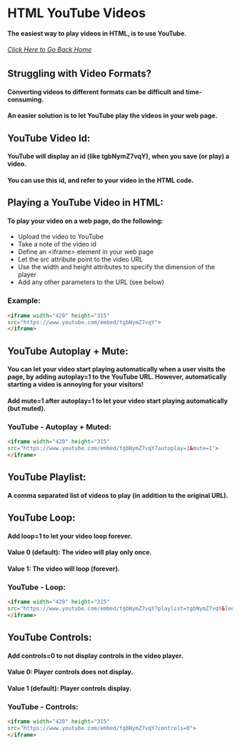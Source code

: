 # HTML YouTube Videos
#### The easiest way to play videos in HTML, is to use YouTube.
###### [Click Here to Go Back Home](https://github.com/rwn3x/1600-Final_Project/blob/main/README.md)

## Struggling with Video Formats?
#### Converting videos to different formats can be difficult and time-consuming.
#### An easier solution is to let YouTube play the videos in your web page.

## YouTube Video Id:
#### YouTube will display an id (like tgbNymZ7vqY), when you save (or play) a video.
#### You can use this id, and refer to your video in the HTML code.

## Playing a YouTube Video in HTML:
#### To play your video on a web page, do the following:
- Upload the video to YouTube
- Take a note of the video id
- Define an &lt;iframe&gt; element in your web page
- Let the src attribute point to the video URL
- Use the width and height attributes to specify the dimension of the player
- Add any other parameters to the URL (see below)

### Example:
```html
<iframe width="420" height="315"
src="https://www.youtube.com/embed/tgbNymZ7vqY">
</iframe>
```

## YouTube Autoplay + Mute:
#### You can let your video start playing automatically when a user visits the page, by adding autoplay=1 to the YouTube URL. However, automatically starting a video is annoying for your visitors!
#### Add mute=1 after autoplay=1 to let your video start playing automatically (but muted).

### YouTube - Autoplay + Muted:
```html
<iframe width="420" height="315"
src="https://www.youtube.com/embed/tgbNymZ7vqY?autoplay=1&mute=1">
</iframe>
```

## YouTube Playlist:
#### A comma separated list of videos to play (in addition to the original URL).

## YouTube Loop:
#### Add loop=1 to let your video loop forever.
#### Value 0 (default): The video will play only once.
#### Value 1: The video will loop (forever).

### YouTube - Loop:
```html
<iframe width="420" height="315"
src="https://www.youtube.com/embed/tgbNymZ7vqY?playlist=tgbNymZ7vqY&loop=1">
</iframe>
```

## YouTube Controls:
#### Add controls=0 to not display controls in the video player.
#### Value 0: Player controls does not display.
#### Value 1 (default): Player controls display.

### YouTube - Controls:
```html
<iframe width="420" height="315"
src="https://www.youtube.com/embed/tgbNymZ7vqY?controls=0">
</iframe>
```







